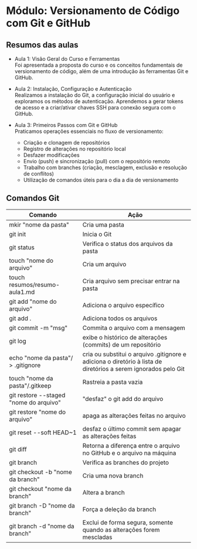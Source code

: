 # Módulo: Versionamento de Código com Git e GitHub

## Resumos das aulas

- Aula 1: Visão Geral do Curso e Ferramentas  
Foi apresentada a proposta do curso e os conceitos fundamentais de versionamento de código, além de uma introdução às ferramentas Git e GitHub.

- Aula 2: Instalação, Configuração e Autenticação  
Realizamos a instalação do Git, a configuração inicial do usuário e exploramos os métodos de autenticação. Aprendemos a gerar tokens de acesso e a criar/ativar chaves SSH para conexão segura com o GitHub.

- Aula 3: Primeiros Passos com Git e GitHub  
Praticamos operações essenciais no fluxo de versionamento:

    - Criação e clonagem de repositórios
    - Registro de alterações no repositório local
    - Desfazer modificações
    - Envio (push) e sincronização (pull) com o repositório remoto
    - Trabalho com branches (criação, mesclagem, exclusão e resolução de conflitos)
    - Utilização de comandos úteis para o dia a dia de versionamento

## Comandos Git 

| Comando | Ação |
| ------- | ---- |
| mkir "nome da pasta" | Cria uma pasta | 
| git init | Inicia o Git |
| git status | Verifica o status dos arquivos da pasta |
| touch "nome do arquivo" | Cria um arquivo |
| touch resumos/resumo-aula1.md | Cria arquivo sem precisar entrar na pasta |
| git add "nome do arquivo" | Adiciona o arquivo específico| 
| git add . | Adiciona todos os arquivos | 
| git commit -m "msg" | Commita o arquivo com a mensagem |
| git log | exibe o histórico de alterações (commits) de um repositório |
| echo "nome da pasta"/ > .gitignore | cria ou substitui o arquivo .gitignore e adiciona o diretório à lista de diretórios a serem ignorados pelo Git | 
| touch "nome da pasta"/.gitkeep | Rastreia a pasta vazia | 
| git restore --staged "nome do arquivo" | "desfaz" o git add do arquivo |
| git restore "nome do arquivo" | apaga as alterações feitas no arquivo |
| git reset --soft HEAD~1 | desfaz o último commit sem apagar as alterações feitas |
| git diff | Retorna a diferença entre o arquivo no GitHub e o arquivo na máquina |
| git branch | Verifica as branches do projeto |
| git checkout -b "nome da branch"| Cria uma nova branch |
| git checkout "nome da branch" | Altera a branch |
| git branch -D "nome da branch" | Força a deleção da branch |
| git branch -d "nome da branch" |Exclui de forma segura, somente quando as alterações forem mescladas |


